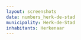 ```yaml
---
layout: screenshots
data: numbers_herk-de-stad
municipality: Herk-de-Stad
inhabitants: Herkenaar
---
```

